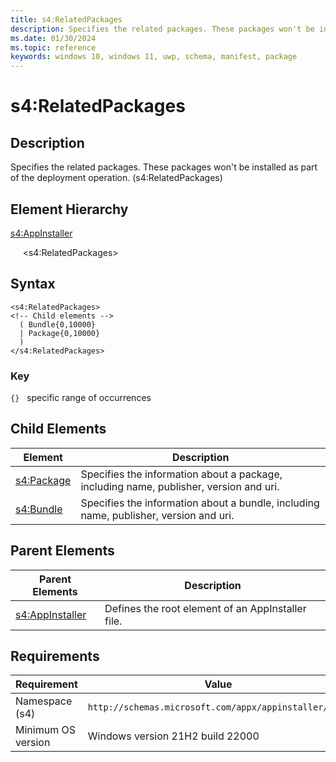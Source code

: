 ```yaml
---
title: s4:RelatedPackages
description: Specifies the related packages. These packages won't be installed as part of the deployment operation. (s4:RelatedPackages)
ms.date: 01/30/2024
ms.topic: reference
keywords: windows 10, windows 11, uwp, schema, manifest, package 
---
```


# s4:RelatedPackages

## Description

Specifies the related packages. These packages won't be installed as part of the deployment operation. (s4:RelatedPackages)

## Element Hierarchy

[s4:AppInstaller](element-s4-appinstaller.md)

&nbsp;&nbsp;&nbsp;&nbsp; &lt;s4:RelatedPackages&gt;

## Syntax

```syntax
<s4:RelatedPackages>
<!-- Child elements -->
  ( Bundle{0,10000}
  | Package{0,10000}
  )
</s4:RelatedPackages>
```

### Key

`{}`   specific range of occurrences

## Child Elements

| Element | Description |
| -----------| -------------|
| [s4:Package](element-s4-package.md) | Specifies the information about a package, including name, publisher, version and uri. |
| [s4:Bundle](element-s4-bundle.md) | Specifies the information about a bundle, including name, publisher, version and uri. |

## Parent Elements

| Parent Elements | Description |
|-----------------|-------------|
| [s4:AppInstaller](element-s4-optionalpackages.md) | Defines the root element of an AppInstaller file. |

## Requirements

| Requirement | Value |
| ---------------| -------------------------------------------------------------|
| Namespace (s4) | `http://schemas.microsoft.com/appx/appinstaller/2021` |
| Minimum OS version | Windows version 21H2 build 22000 |
